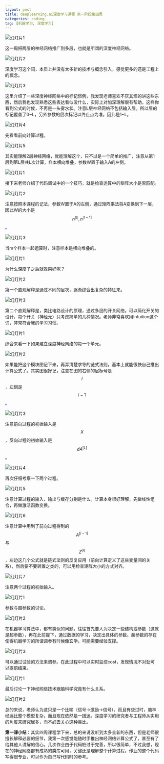 ```yaml
---
layout: post
title: deeplearning.ai深度学习课程 第一阶段第四周
categories: coding
tag: [机器学习, 深度学习]
---
```


![幻灯片1](\img\deeplearning-ai-coursera\C1W4L01\幻灯片1.JPG)

这一周把两层的神经网络推广到多层，也就是所谓的深度神经网络。<!-- more -->

![幻灯片2](\img\deeplearning-ai-coursera\C1W4L01\幻灯片2.JPG)

深度学习这个词，本质上并没有太多新的技术与概念引入，感觉更多的还是工程上的概念。

![幻灯片3](\img\deeplearning-ai-coursera\C1W4L01\幻灯片3.JPG)

这里介绍了一些深度神经网络中的标记惯例，我发现老师喜欢不厌其烦的讲这些东西，然后我也发现熟悉这些表达看似没什么，实际上对加深理解很有帮助，这样你看到公式的时候，不再是一头雾水状。注意L层神经网络不包括输入层。所以层的标记覆盖了0~L，另外参数的层次标记以终止点为准，因此是1~L。

![幻灯片4](\img\deeplearning-ai-coursera\C1W4L01\幻灯片4.JPG)

先看看前向计算过程。

![幻灯片5](\img\deeplearning-ai-coursera\C1W4L01\幻灯片5.JPG)

其实能理解2层神经网络，就能理解这个，只不过是一个简单的推广，注意从第1层到第L层共L次计算，样本横向堆叠，参数W置于输入A的左侧。

![幻灯片1](\img\deeplearning-ai-coursera\C1W4L02\幻灯片1.JPG)

接下来老师介绍了代码调试中的一个技巧，就是检查运算中的矩阵大小是否匹配。

![幻灯片2](\img\deeplearning-ai-coursera\C1W4L02\幻灯片2.JPG)

注意按照本课程的记法，参数W置于A的左侧，通过矩阵乘法将A变换到下一层，因此W的大小是$$n^{[l]}, n^{[l-1]}$$。

![幻灯片3](\img\deeplearning-ai-coursera\C1W4L02\幻灯片3.JPG)

当m个样本一起运算时，注意样本是横向堆叠的。

![幻灯片1](\img\deeplearning-ai-coursera\C1W4L03\幻灯片1.JPG)

为什么深度了之后就效果好呢？

![幻灯片2](\img\deeplearning-ai-coursera\C1W4L03\幻灯片2.JPG)

第一个直观解释是通过不同的层次，逐渐综合出复杂的特征来。

![幻灯片3](\img\deeplearning-ai-coursera\C1W4L03\幻灯片3.JPG)

第二个直观解释是，类比电路设计的原理，通过多层的开关网络，可以简化开关的设计，每个开关（神经元）只考虑简单的几种情况。老师非常喜欢用Intuition这个词，非常符合我的学习习惯。

![幻灯片1](\img\deeplearning-ai-coursera\C1W4L04\幻灯片1.JPG)

综合来看一下如果建立深度神经网络的每一个单元。

![幻灯片2](\img\deeplearning-ai-coursera\C1W4L04\幻灯片2.JPG)

如果能把这个模块图记下来，再弄清楚求导的链式法则，基本上就能很快自己推出计算公式了。其实图很好记，注意在图的右侧的层标号是$$l$$，左侧是$$l-1$$。

![幻灯片3](\img\deeplearning-ai-coursera\C1W4L04\幻灯片3.JPG)

注意前向过程的初始输入是$$X$$，反向过程的初始输入是$$dA^{[L]}$$。

![幻灯片4](\img\deeplearning-ai-coursera\C1W4L04\幻灯片4.JPG)

再次仔细考察一下两个过程。

![幻灯片5](\img\deeplearning-ai-coursera\C1W4L04\幻灯片5.JPG)

注意计算过程的输入、输出与缓存分别是什么。计算本身很好理解，先做线性组合，再做激活函数变换。

![幻灯片6](\img\deeplearning-ai-coursera\C1W4L04\幻灯片6.JPG)

注意计算中用到了前向过程得到的$$A^{[l-1]}$$与$$Z^{[l]}$$，左边这几个公式就是链式法则的反复应用（前向计算定义了这些变量间的关系），然后要不要转置之类的，可以用检查矩阵大小的方式对齐。

![幻灯片7](\img\deeplearning-ai-coursera\C1W4L04\幻灯片7.JPG)

注意两个过程的初始输入。

![幻灯片1](\img\deeplearning-ai-coursera\C1W4L05\幻灯片1.JPG)

参数与超参数的讨论。

![幻灯片2](\img\deeplearning-ai-coursera\C1W4L05\幻灯片2.JPG)

在机器学习算法中，都有类似的问题，往往首先要人为决定一些结构或参数（这就是超参数），再在此前提下，通过数据的学习，决定出具体的参数。超参数的存在使得机器学习的所谓调参有时候像玄学。可能需要经验支撑。

![幻灯片3](\img\deeplearning-ai-coursera\C1W4L05\幻灯片3.JPG)

可以通过试验的方法来调参。在此过程中可以实时监控cost，发现情况不对劲可以提前结束。

![幻灯片1](\img\deeplearning-ai-coursera\C1W4L06\幻灯片1.JPG)

最后讨论一下神经网络技术跟脑科学究竟有什么关系。

![幻灯片2](\img\deeplearning-ai-coursera\C1W4L06\幻灯片2.JPG)

总的来说，老师认为这只是一个比喻（信号->激励->信号），而且有些过时，脑神经远比整个模型复杂，而且现在依然是一团迷。深度学习的研究者与工程师从实用的角度来研究居多，而不必去关心这种类比。

**第一课小结**：其实四周课程学下来，总的来说没听到太多全新的东西，但是老师很擅长解释必要的细节，我第一次感觉能随时手推出神经网络计算公式了，甚至有了给其他人讲解的信心。几次作业由于代码桩过于完善，所以很简单，不过我想，现在的神经网络都有成熟的类库可用，关键还是理解整个计算过程，作业的整个代码写得很专业，可以作为自己写代码时的参考。





